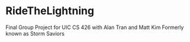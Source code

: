 # RideTheLightning
Final Group Project for UIC CS 426 with Alan Tran and Matt Kim
Formerly known as Storm Saviors
